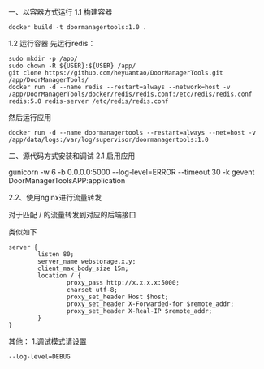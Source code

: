 
一、以容器方式运行
1.1 构建容器
```
docker build -t doormanagertools:1.0 .
```
1.2 运行容器
先运行redis：
```
sudo mkdir -p /app/
sudo chown -R ${USER}:${USER} /app/
git clone https://github.com/heyuantao/DoorManagerTools.git /app/DoorManagerTools/
docker run -d --name redis --restart=always --network=host -v /app/DoorManagerTools/docker/redis/redis.conf:/etc/redis/redis.conf redis:5.0 redis-server /etc/redis/redis.conf
```
然后运行应用
```
docker run -d --name doormanagertools --restart=always --net=host -v /app/data/logs:/var/log/supervisor/doormanagertools:1.0 
```

二、源代码方式安装和调试
2.1 启用应用

gunicorn -w 6 -b 0.0.0.0:5000 --log-level=ERROR --timeout 30 -k gevent DoorManagerToolsAPP:application


2.2、使用nginx进行流量转发

对于匹配 /  的流量转发到对应的后端接口

类似如下
````
server {
        listen 80;
        server_name webstorage.x.y;
	    client_max_body_size 15m; 
        location / {
                proxy_pass http://x.x.x.x:5000;
                charset utf-8;
                proxy_set_header Host $host;
                proxy_set_header X-Forwarded-for $remote_addr;
                proxy_set_header X-Real-IP $remote_addr;
        }
}
````


其他：
1.调试模式请设置
```
--log-level=DEBUG
```
